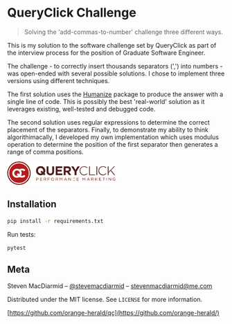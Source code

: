 # QueryClick Challenge
> Solving the 'add-commas-to-number' challenge three different ways.

This is my solution to the software challenge set by QueryClick as part of the interview process for the position of Graduate Software Engineer.

The challenge - to correctly insert thousands separators (',') into numbers - was open-ended with several possible solutions. I chose to implement three versions using different techniques.

The first solution uses the [Humanize](https://pypi.python.org/pypi/humanize) package to produce the answer with a single line of code. This is possibly the best 'real-world' solution as it leverages existing, well-tested and debugged code.

The second solution uses regular expressions to determine the correct placement of the separators. Finally, to demonstrate my ability to think algorithimacally, I developed my own implementation which uses modulus operation to determine the position of the first separator then generates a range of comma positions. 

<img src="res/queryclick_logo.svg" alt="" width="250">
    
## Installation


```sh
pip install -r requirements.txt
```

Run tests:

```sh
pytest
```

## Meta

Steven MacDiarmid – [@stevemacdiarmid](https://twitter.com/stevemacdiarmid) – stevenmacdiarmid@me.com

Distributed under the MIT license. See ``LICENSE`` for more information.

[https://github.com/orange-herald/qc](https://github.com/orange-herald/)